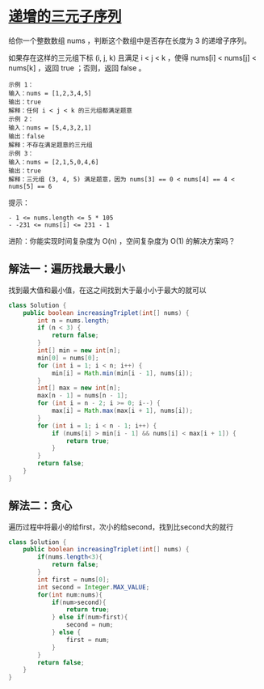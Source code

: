 # [递增的三元子序列](https://leetcode.cn/problems/increasing-triplet-subsequence/description/)

给你一个整数数组 nums ，判断这个数组中是否存在长度为 3 的递增子序列。

如果存在这样的三元组下标 (i, j, k) 且满足 i < j < k ，使得 nums[i] < nums[j] < nums[k] ，返回 true ；否则，返回 false 。


````
示例 1：
输入：nums = [1,2,3,4,5]
输出：true
解释：任何 i < j < k 的三元组都满足题意
示例 2：
输入：nums = [5,4,3,2,1]
输出：false
解释：不存在满足题意的三元组
示例 3：
输入：nums = [2,1,5,0,4,6]
输出：true
解释：三元组 (3, 4, 5) 满足题意，因为 nums[3] == 0 < nums[4] == 4 < nums[5] == 6
````
提示：
````
- 1 <= nums.length <= 5 * 105
- -231 <= nums[i] <= 231 - 1
````
进阶：你能实现时间复杂度为 O(n) ，空间复杂度为 O(1) 的解决方案吗？

## 解法一：遍历找最大最小
找到最大值和最小值，在这之间找到大于最小小于最大的就可以
````java
class Solution {
    public boolean increasingTriplet(int[] nums) {
        int n = nums.length;
        if (n < 3) {
            return false;
        }
        int[] min = new int[n];
        min[0] = nums[0];
        for (int i = 1; i < n; i++) {
            min[i] = Math.min(min[i - 1], nums[i]);
        }
        int[] max = new int[n];
        max[n - 1] = nums[n - 1];
        for (int i = n - 2; i >= 0; i--) {
            max[i] = Math.max(max[i + 1], nums[i]);
        }
        for (int i = 1; i < n - 1; i++) {
            if (nums[i] > min[i - 1] && nums[i] < max[i + 1]) {
                return true;
            }
        }
        return false;
    }
}
````

## 解法二：贪心
遍历过程中将最小的给first，次小的给second，找到比second大的就行
````java
class Solution {
    public boolean increasingTriplet(int[] nums) {
        if(nums.length<3){
            return false;
        }
        int first = nums[0];
        int second = Integer.MAX_VALUE;
        for(int num:nums){
            if(num>second){
                return true;
            } else if(num>first){
                second = num;
            } else {
                first = num;
            }
        }
        return false;
    }
}
````